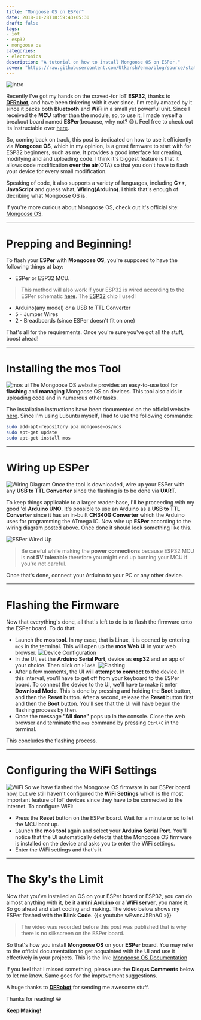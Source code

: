 ```yaml
---
title: "Mongoose OS on ESPer"
date: 2018-01-28T18:59:43+05:30
draft: false
tags:
- iot
- esp32
- mongoose os
categories: 
- electronics
description: "A tutorial on how to install Mongoose OS on ESPer."
cover: "https://raw.githubusercontent.com/UtkarshVerma/blog/source/static/images/mos/intro-small.jpeg"
---
```

![Intro](https://raw.githubusercontent.com/UtkarshVerma/blog/source/static/images/mos/intro-small.jpeg)

Recently I've got my hands on the craved-for IoT **ESP32**, thanks to **[DFRobot](https://www.dfrobot.com)**, and have been tinkering with it ever since. I'm really amazed by it since it packs both **Bluetooth** and **WiFi** in a small yet powerful unit. Since I received the **MCU** rather than the module, so, to use it, I made myself a breakout board named **ESPer**(because, why not? :smile:). Feel free to check out its Instructable over [here](https://www.instructables.com/id/DIY-ESP32-Development-Board-ESPer/).

So, coming back on track, this post is dedicated on how to use it efficiently via **Mongoose OS**, which in my opinion, is a great firmware to start with for ESP32 beginners, such as me. It provides a good interface for creating, modifying and and uploading code. I think it's biggest feature is that it allows code modification **over the air**(OTA) so that you don't have to flash your device for every small modification.

Speaking of code, it also supports a variety of languages, including **C++**, **JavaScript** and guess what, **Wiring(Arduino)**. I think that's enough of decribing what Mongoose OS is. 

If you're more curious about Mongoose OS, check out it's official site: [Mongoose OS](https://www.mongoose-os.com).

---

# Prepping and Beginning!
To flash your **ESPer** with **Mongoose OS**, you're supposed to have the following things at bay:

- ESPer or ESP32 MCU.

> This method will also work if your ESP32 is wired according to the ESPer schematic [here](https://cdn.instructables.com/FOU/1WS0/JBE12R70/FOU1WS0JBE12R70.LARGE.jpg). The [ESP32](https://www.dfrobot.com/product-1559.html) chip I used! 

- Arduino(any model) or a USB to TTL Converter
- 5 - Jumper Wires
- 2 - Breadboards (since ESPer doesn't fit on one)

That's all for the requirements. Once you're sure you've got all the stuff, boost ahead!

---

# Installing the mos Tool
![mos ui](https://raw.githubusercontent.com/UtkarshVerma/blog/source/static/images/mos/mos.png)
The Mongoose OS website provides an easy-to-use tool for **flashing** and **managing** Mongoose OS on devices. This tool also aids in uploading code and in numerous other tasks. 

The installation instructions have been documented on the official website [here](https://mongoose-os.com/software.html).
Since I'm using Lubuntu myself, I had to use the following commands:

```bash
sudo add-apt-repository ppa:mongoose-os/mos
sudo apt-get update
sudo apt-get install mos
```
---

# Wiring up ESPer
![Wiring Diagram](https://raw.githubusercontent.com/UtkarshVerma/blog/source/static/images/mos/wiring.jpg)
Once the tool is downloaded, wire up your ESPer with any **USB to TTL Converter** since the flashing is to be done via **UART**. 

To keep things applicable to a larger reader-base, I'll be proceeding with my good 'ol **Arduino UNO**. It's possible to use an Arduino as a **USB to TTL Converter** since it has an in-built **CH340G Converter** which the Arduino uses for programming the ATmega IC.
Now wire up **ESPer** according to the wiring diagram posted above. Once done it should look something like this.

![ESPer Wired Up](https://raw.githubusercontent.com/UtkarshVerma/blog/source/static/images/mos/wiring-real.jpg)

> Be careful while making the **power connections** because ESP32 MCU is **not 5V tolerable** therefore you might end up burning your MCU if you're not careful.

Once that's done, connect your Arduino to your PC or any other device.

---

# Flashing the Firmware
Now that everything's done, all that's left to do is to flash the firmware onto the ESPer board. To do that:

- Launch the **mos tool**. In my case, that is Linux, it is opened by entering `mos` in the terminal. This will open up the **mos Web UI** in your web browser.
![Device Configuration](https://raw.githubusercontent.com/UtkarshVerma/blog/source/static/images/mos/device.png)
- In the UI, set the **Arduino Serial Port**, device as **esp32** and an app of your choice. Then click on `Flash`.
![Flashing](https://raw.githubusercontent.com/UtkarshVerma/blog/source/static/images/mos/flash.png)
- After a few moments, the UI will **attempt to connect** to the device. In this interval, you'll have to get off from your keyboard to the ESPer board. To connect the device to the UI, we'll have to make it enter **Download Mode**. This is done by pressing and holding the **Boot** button, and then the **Reset** button. After a second, release the **Reset** button first and then the **Boot** button. You'll see that the UI will have begun the flashing process by then.
- Once the message **"All done"** pops up in the console. Close the web browser and terminate the `mos` command by pressing `Ctrl+C` in the terminal.

This concludes the flashing process.

---

# Configuring the WiFi Settings
![WiFi](https://raw.githubusercontent.com/UtkarshVerma/blog/source/static/images/mos/wifi.png)
So we have flashed the Mongoose OS firmware in our ESPer board now, but we still haven't configured the **WiFi Settings** which is the most important feature of IoT devices since they have to be connected to the internet. To configure WiFi:

- Press the **Reset** button on the ESPer board. Wait for a minute or so to let the MCU boot up.
- Launch the **mos tool** again and select your **Arduino Serial Port**. You'll notice that the UI automatically detects that the Mongoose OS firmware is installed on the device and asks you to enter the WiFi settings.
- Enter the WiFi settings and that's it.


---

# The Sky's the Limit
Now that you've installed an OS on your ESPer board or ESP32, you can do almost anything with it, be it a **mini Arduino** or a **WiFi server**, you name it. So go ahead and start coding and making. The video below shows my ESPer flashed with the 
**Blink Code**.
{{< youtube wEwncJ5RnA0 >}}

> The video was recorded before this post was published that is why there is no silkscreen on the ESPer board.

So that's how you install **Mongoose OS** on your **ESPer** board. You may refer to the official documentation to get acquainted with the UI and use it effectively in your projects. This is the link: [Mongoose OS Documentation](https://mongoose-os.com/docs/)

If you feel that I missed something, please use the **Disqus Comments** below to let me know. Same goes for the improvement suggestions. 

A huge thanks to **[DFRobot](https://www.dfrobot.com)** for sending me awesome stuff. 

Thanks for reading!  :grinning:

**Keep Making!**
